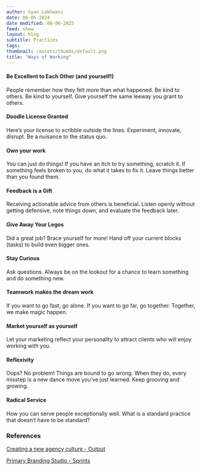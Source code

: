 ```yaml
---
author: Gyan Lakhwani
date: 06-05-2024
date modified: 08-06-2025
feed: show
layout: blog
subtitle: Practices
tags: 
thumbnail: /assets/thumbs/default.png
title: "Ways of Working"
---
```


#### Be Excellent to Each Other (and yourself!)

People remember how they felt more than what happened. Be kind to others. Be kind to yourself. Give yourself the same leeway you grant to others.

#### Doodle License Granted

Here’s your license to scribble outside the lines. Experiment, innovate, disrupt. Be a nuisance to the status quo.

#### Own your work

You can just do things! If you have an itch to try something, scratch it. If something feels broken to you, do what it takes to fix it. Leave things better than you found them.

#### Feedback is a Gift

Receiving actionable advice from others is beneficial. Listen openly without getting defensive, note things down, and evaluate the feedback later.

#### Give Away Your Legos

Did a great job? Brace yourself for more! Hand off your current blocks (tasks) to build even bigger ones.

#### Stay Curious

Ask questions. Always be on the lookout for a chance to learn something and do something new.

#### Teamwork makes the dream work

If you want to go fast, go alone. If you want to go far, go together. Together, we make magic happen.

#### Market yourself as yourself

Let your marketing reflect your personality to attract clients who will enjoy working with you.

#### Reflexivity

Oops? No problem! Things are bound to go wrong. When they do, every misstep is a new dance move you’ve just learned. Keep grooving and growing.

#### Radical Service

How you can serve people exceptionally well. What is a standard practice that doesn’t have to be standard?

### References

[Creating a new agency culture - Output](https://www.studio-output.com/thought/creating-a-new-agency-culture/)

[Primary Branding Studio - Sprints](https://primary.studio/sprints/)